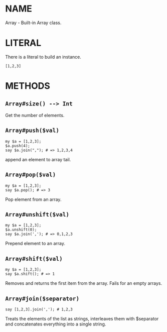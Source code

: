 # NAME

Array - Built-in Array class.

# LITERAL

There is a literal to build an instance.

    [1,2,3]

# METHODS

## `Array#size() --> Int`

Get the number of elements.

## `Array#push($val)`

    my $a = [1,2,3];
    $a.push(4);
    say $a.join(","); # => 1,2,3,4

append an element to array tail.

## `Array#pop($val)`

    my $a = [1,2,3];
    say $a.pop(); # => 3

Pop element from an array.

## `Array#unshift($val)`

    my $a = [1,2,3];
    $a.unshift(0);
    say $a.join(','); # => 0,1,2,3

Prepend element to an array.

## `Array#shift($val)`

    my $a = [1,2,3];
    say $a.shift(); # => 1

Removes and returns the first item from the array. Fails for an empty arrays.

## `Array#join($separator)`

    say [1,2,3].join(','); # 1,2,3

Treats the elements of the list as strings, interleaves them with $separator and concatenates everything into a single string.

